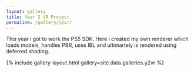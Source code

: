 ```yaml
---
layout: gallery
title: Year 2 VR Project
permalink: /gallery/y2vr/
---
```


This year i got to work the PS5 SDK. Here i created my own renderer which loads models, handles PBR, uses IBL and ultimartely is rendered using deferred shading. 

{% include gallery-layout.html gallery=site.data.galleries.y2vr %}
